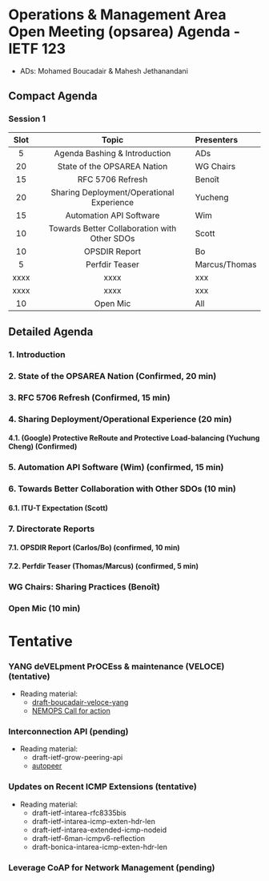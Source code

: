# Operations & Management Area Open Meeting (opsarea) Agenda - IETF 123

* ADs: Mohamed Boucadair & Mahesh Jethanandani

## Compact Agenda

### Session 1

| Slot        | Topic                                                     | Presenters   |
|:-----------:|:---------------------------------------------------------:|:-------------|
| 5           | Agenda Bashing & Introduction                             | ADs          |
| 20          | State of the OPSAREA Nation                               | WG Chairs    |
| 15          | RFC 5706 Refresh                                          | Benoît       |
| 20          | Sharing Deployment/Operational Experience                 | Yucheng      |
| 15          | Automation API Software                                   | Wim          |
| 10          | Towards Better Collaboration with Other SDOs              | Scott        |
| 10          | OPSDIR Report                                             | Bo           |
| 5           | Perfdir Teaser                                            | Marcus/Thomas|
| xxxx        | xxxx                                                      | xxx          |
| xxxx        | xxxx                                                      | xxx          |
| 10          | Open Mic                                                  | All          |

## Detailed Agenda

### 1. Introduction

### 2. State of the OPSAREA Nation (Confirmed, 20 min)

### 3. RFC 5706 Refresh (Confirmed, 15 min)

### 4. Sharing Deployment/Operational Experience (20 min)

#### 4.1. (Google) Protective ReRoute and Protective Load-balancing (Yuchung Cheng) (Confirmed)

### 5. Automation API Software (Wim) (confirmed, 15 min)

### 6. Towards Better Collaboration with Other SDOs (10 min)
  
#### 6.1. ITU-T Expectation (Scott)

### 7. Directorate Reports

#### 7.1. OPSDIR Report (Carlos/Bo) (confirmed, 10 min)

#### 7.2. Perfdir Teaser (Thomas/Marcus) (confirmed, 5 min)

### WG Chairs: Sharing Practices (Benoît)

### Open Mic (10 min)

# Tentative

### YANG deVELpment PrOCEss & maintenance (VELOCE) (tentative)

* Reading material:
   + [draft-boucadair-veloce-yang](https://datatracker.ietf.org/doc/draft-boucadair-veloce-yang/)
   + [NEMOPS Call for action](https://datatracker.ietf.org/meeting/122/materials/slides-122-opsawg-opsarea-nemops-workshop-readout-00)
     
### Interconnection API (pending)

* Reading material:
   + draft-ietf-grow-peering-api
   + [autopeer](https://github.com/bgp/autopeer)

### Updates on Recent ICMP Extensions  (tentative)

* Reading material:
   + draft-ietf-intarea-rfc8335bis
   + draft-ietf-intarea-icmp-exten-hdr-len
   + draft-ietf-intarea-extended-icmp-nodeid
   + draft-ietf-6man-icmpv6-reflection
   + draft-bonica-intarea-icmp-exten-hdr-len

### Leverage CoAP for Network Management (pending)
